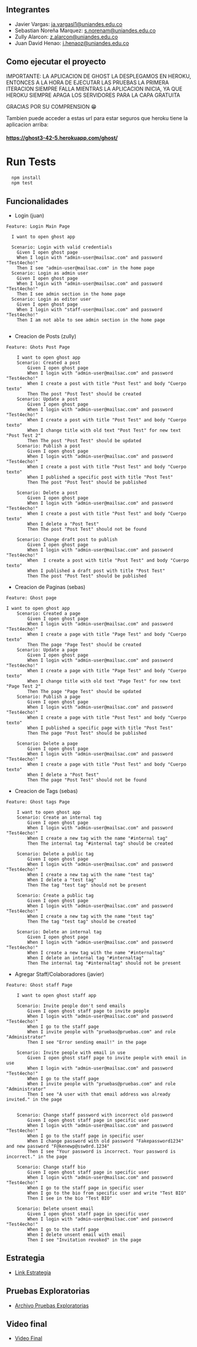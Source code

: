 ## Integrantes
- Javier Vargas: ja.vargasl1@uniandes.edu.co
- Sebastian Noreña Marquez: s.norenam@uniandes.edu.co
- Zully Alarcon: z.alarcon@uniandes.edu.co
- Juan David Henao: j.henaoz@uniandes.edu.co 
## Como ejecutar el proyecto
IMPORTANTE: LA APLICACION DE GHOST LA DESPLEGAMOS EN HEROKU, ENTONCES A LA HORA DE EJECUTAR LAS PRUEBAS LA PRIMERA ITERACION SIEMPRE FALLA MIENTRAS LA APLICACION INICIA, YA QUE HEROKU SIEMPRE APAGA LOS SERVIDORES PARA LA CAPA GRATUITA

GRACIAS POR SU COMPRENSION 😁

Tambien puede acceder a estas url para estar seguros que heroku tiene la aplicacion arriba:
#### https://ghost3-42-5.herokuapp.com/ghost/
# Run  Tests
```shell
  npm install
  npm test
```
## Funcionalidades

- Login (juan)
```
Feature: Login Main Page

  I want to open ghost app

  Scenario: Login with valid credentials
    Given I open ghost page
    When I login with "admin-user@mailsac.com" and password "Test4echo!"
    Then I see "admin-user@mailsac.com" in the home page
  Scenario: Login as admin user
    Given I open ghost page
    When I login with "admin-user@mailsac.com" and password "Test4echo!"
    Then I see admin section in the home page
  Scenario: Login as editor user
    Given I open ghost page
    When I login with "staff-user@mailsac.com" and password "Test4echo!"
    Then I am not able to see admin section in the home page


```
- Creacion de Posts (zully)
```
Feature: Ghots Post Page

    I want to open ghost app
    Scenario: Created a post
        Given I open ghost page
        When I login with "admin-user@mailsac.com" and password "Test4echo!"
        When I create a post with title "Post Test" and body "Cuerpo texto"
        Then The post "Post Test" should be created
    Scenario: Update a post
        Given I open ghost page
        When I login with "admin-user@mailsac.com" and password "Test4echo!"
        When I create a post with title "Post Test" and body "Cuerpo texto"
        When I change title with old text "Post Test" for new text "Post Test 2"
        Then The post "Post Test" should be updated
    Scenario: Publish a post
        Given I open ghost page
        When I login with "admin-user@mailsac.com" and password "Test4echo!"
        When I create a post with title "Post Test" and body "Cuerpo texto"
        When I published a specific post with title "Post Test"
        Then The post "Post Test" should be published

    Scenario: Delete a post
        Given I open ghost page
        When I login with "admin-user@mailsac.com" and password "Test4echo!"
        When I create a post with title "Post Test" and body "Cuerpo texto"
        When I delete a "Post Test"
        Then The post "Post Test" should not be found

    Scenario: Change draft post to publish
        Given I open ghost page
        When I login with "admin-user@mailsac.com" and password "Test4echo!"
        When  I create a post with title "Post Test" and body "Cuerpo texto"
        When I published a draft post with title "Post Test"
        Then The post "Post Test" should be published
```
- Creacion de Paginas (sebas)
```
Feature: Ghost page

I want to open ghost app
    Scenario: Created a page
        Given I open ghost page
        When I login with "admin-user@mailsac.com" and password "Test4echo!"
        When I create a page with title "Page Test" and body "Cuerpo texto"
        Then The page "Page Test" should be created
    Scenario: Update a page
        Given I open ghost page
        When I login with "admin-user@mailsac.com" and password "Test4echo!"
        When I create a page with title "Page Test" and body "Cuerpo texto"
        When I change title with old text "Page Test" for new text "Page Test 2"
        Then The page "Page Test" should be updated
    Scenario: Publish a page
        Given I open ghost page
        When I login with "admin-user@mailsac.com" and password "Test4echo!"
        When I create a page with title "Post Test" and body "Cuerpo texto"
        When I published a specific page with title "Post Test"
        Then The page "Post Test" should be published

    Scenario: Delete a page
        Given I open ghost page
        When I login with "admin-user@mailsac.com" and password "Test4echo!"
        When I create a page with title "Post Test" and body "Cuerpo texto"
        When I delete a "Post Test"
        Then The page "Post Test" should not be found
```
- Creacion de Tags (sebas)
```
Feature: Ghost tags Page

    I want to open ghost app
    Scenario: Create an internal tag
        Given I open ghost page
        When I login with "admin-user@mailsac.com" and password "Test4echo!"
        When I create a new tag with the name "#internal tag"
        Then The internal tag "#internal tag" should be created

    Scenario: Delete a public tag
        Given I open ghost page
        When I login with "admin-user@mailsac.com" and password "Test4echo!"
        When I create a new tag with the name "test tag"
        When I delete a "test tag"
        Then The tag "test tag" should not be present

    Scenario: Create a public tag
        Given I open ghost page
        When I login with "admin-user@mailsac.com" and password "Test4echo!"
        When I create a new tag with the name "test tag"
        Then The tag "test tag" should be created

    Scenario: Delete an internal tag
        Given I open ghost page
        When I login with "admin-user@mailsac.com" and password "Test4echo!"
        When I create a new tag with the name "#internaltag"
        When I delete an internal tag "#internaltag"
        Then The internal tag "#internaltag" should not be present
```
- Agregar Staff/Colaboradores (javier)
```
Feature: Ghost staff Page

    I want to open ghost staff app

    Scenario: Invite people don't send emails
        Given I open ghost staff page to invite people
        When I login with "admin-user@mailsac.com" and password "Test4echo!"
        When I go to the staff page
        When I invite people with "pruebas@pruebas.com" and role "Administrator"
        Then I see "Error sending email!" in the page

    Scenario: Invite people with email in use
        Given I open ghost staff page to invite people with email in use
        When I login with "admin-user@mailsac.com" and password "Test4echo!"
        When I go to the staff page
        When I invite people with "pruebas@pruebas.com" and role "Administrator"
        Then I see "A user with that email address was already invited." in the page


    Scenario: Change staff password with incorrect old password
        Given I open ghost staff page in specific user
        When I login with "admin-user@mailsac.com" and password "Test4echo!"
        When I go to the staff page in specific user 
        When I change password with old password "Fakepassword1234" and new password "F@kenewp@ssw0rd.1234"
        Then I see "Your password is incorrect. Your password is incorrect." in the page

    Scenario: Change staff bio 
        Given I open ghost staff page in specific user
        When I login with "admin-user@mailsac.com" and password "Test4echo!"
        When I go to the staff page in specific user 
        When I go to the bio from specific user and write "Test BIO" 
        Then I see in the bio "Test BIO"

    Scenario: Delete unsent email
        Given I open ghost staff page in specific user
        When I login with "admin-user@mailsac.com" and password "Test4echo!"
        When I go to the staff page 
        When I delete unsent email with email
        Then I see "Invitation revoked" in the page
```

## Estrategia
* [Link Estrategia](https://docs.google.com/document/d/1keU9YcW-VbHxvUoNbk1h1YyWofrqfS712CIN0QNp9mA/edit?usp=sharing) 

## Pruebas Exploratorias
* [Archivo Pruebas Exploratorias](https://uniandes-my.sharepoint.com/:x:/g/personal/z_alarcon_uniandes_edu_co/ES4mxYQ4d-tJpvFh87hKwUYB2A8SbC67724G96gOVKPC9g?e=lXSR1o) 

## Video final
* [Video Final](https://youtu.be/H8_BCadVA2U) 

